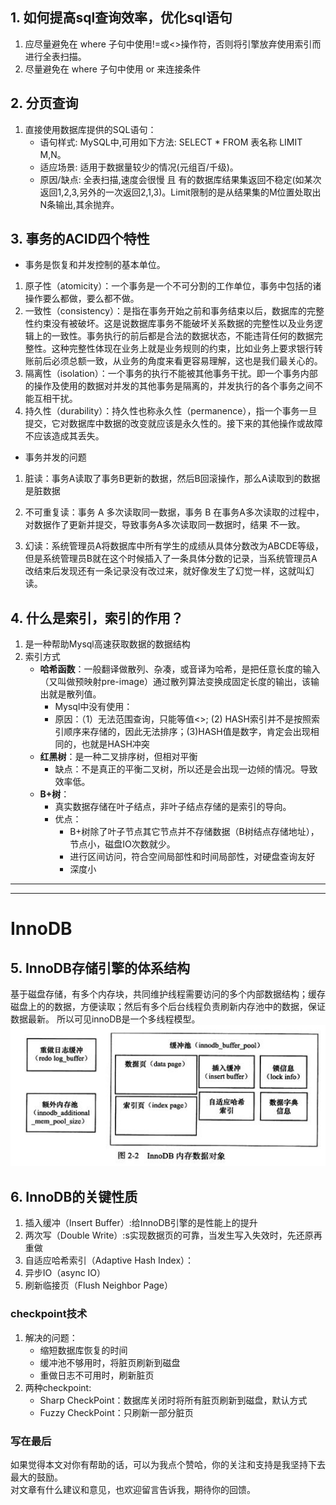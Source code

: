 ## 1. 如何提高sql查询效率，优化sql语句
1. 应尽量避免在 where 子句中使用!=或<>操作符，否则将引擎放弃使用索引而进行全表扫描。
2. 尽量避免在 where 子句中使用 or 来连接条件

## 2. 分页查询
1.  直接使用数据库提供的SQL语句：
	- 语句样式: MySQL中,可用如下方法: SELECT * FROM 表名称 LIMIT M,N。
	- 适应场景: 适用于数据量较少的情况(元组百/千级)。
	- 原因/缺点: 全表扫描,速度会很慢 且 有的数据库结果集返回不稳定(如某次返回1,2,3,另外的一次返回2,1,3)。Limit限制的是从结果集的M位置处取出N条输出,其余抛弃。


## 3. 事务的ACID四个特性
- 事务是恢复和并发控制的基本单位。
 1. 原子性（atomicity）：一个事务是一个不可分割的工作单位，事务中包括的诸操作要么都做，要么都不做。
 2. 一致性（consistency）：是指在事务开始之前和事务结束以后，数据库的完整性约束没有被破坏。这是说数据库事务不能破坏关系数据的完整性以及业务逻辑上的一致性。事务执行的前后都是合法的数据状态，不能违背任何的数据完整性。这种完整性体现在业务上就是业务规则的约束，比如业务上要求银行转账前后必须总额一致，从业务的角度来看更容易理解，这也是我们最关心的。
 3. 隔离性（isolation）：一个事务的执行不能被其他事务干扰。即一个事务内部的操作及使用的数据对并发的其他事务是隔离的，并发执行的各个事务之间不能互相干扰。
 4. 持久性（durability）：持久性也称永久性（permanence），指一个事务一旦提交，它对数据库中数据的改变就应该是永久性的。接下来的其他操作或故障不应该造成其丢失。 

- 事务并发的问题
 1. 脏读：事务A读取了事务B更新的数据，然后B回滚操作，那么A读取到的数据是脏数据

 2. 不可重复读：事务 A 多次读取同一数据，事务 B 在事务A多次读取的过程中，对数据作了更新并提交，导致事务A多次读取同一数据时，结果 不一致。

 3. 幻读：系统管理员A将数据库中所有学生的成绩从具体分数改为ABCDE等级，但是系统管理员B就在这个时候插入了一条具体分数的记录，当系统管理员A改结束后发现还有一条记录没有改过来，就好像发生了幻觉一样，这就叫幻读。


## 4. 什么是索引，索引的作用？
1. 是一种帮助Mysql高速获取数据的数据结构
2. 索引方式
	- **哈希函数**：一般翻译做散列、杂凑，或音译为哈希，是把任意长度的输入（又叫做预映射pre-image）通过散列算法变换成固定长度的输出，该输出就是散列值。
		- Mysql中没有使用：
		- 原因：（1）无法范围查询，只能等值<>; (2) HASH索引并不是按照索引顺序来存储的，因此无法排序；(3)HASH值是数字，肯定会出现相同的，也就是HASH冲突
	- **红黑树**：是一种二叉排序树，但相对平衡
		- 缺点：不是真正的平衡二叉树，所以还是会出现一边倾的情况。导致效率低。
	- **B+树**：
		- 真实数据存储在叶子结点，非叶子结点存储的是索引的导向。
		- 优点：
			- B+树除了叶子节点其它节点并不存储数据（B树结点存储地址），节点小，磁盘IO次数就少。
			- 进行区间访问，符合空间局部性和时间局部性，对硬盘查询友好
			- 深度小
---
---
# InnoDB
## 5. InnoDB存储引擎的体系结构
基于磁盘存储，有多个内存块，共同维护线程需要访问的多个内部数据结构；缓存磁盘上的的数据，方便读取；然后有多个后台线程负责刷新内存池中的数据，保证数据最新。
所以可见innoDB是一个多线程模型。
![](MySQL_files/1.jpg)

## 6. InnoDB的关键性质
1. 插入缓冲（Insert Buffer）:给InnoDB引擎的是性能上的提升
2. 两次写（Double Write）:s实现数据页的可靠，当发生写入失效时，先还原再重做
3. 自适应哈希索引（Adaptive Hash Index）：
4. 异步IO（async IO）
5. 刷新临接页（Flush Neighbor Page）

### checkpoint技术
 1. 解决的问题：
	- 缩短数据库恢复的时间
	- 缓冲池不够用时，将脏页刷新到磁盘
	- 重做日志不可用时，刷新脏页
 2. 两种checkpoint:
	- Sharp CheckPoint：数据库关闭时将所有脏页刷新到磁盘，默认方式
	- Fuzzy CheckPoint：只刷新一部分脏页

### 写在最后
如果觉得本文对你有帮助的话，可以为我点个赞哈，你的关注和支持是我坚持下去最大的鼓励。<br />
对文章有什么建议和意见，也欢迎留言告诉我，期待你的回馈。